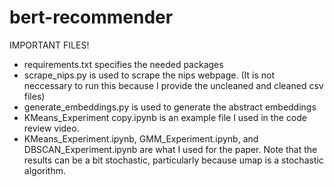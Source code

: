 # bert-recommender
IMPORTANT FILES!
* requirements.txt specifies the needed packages
* scrape_nips.py is used to scrape the nips webpage. (It is not neccessary to run this because I provide the uncleaned and cleaned csv files)
* generate_embeddings.py is used to generate the abstract embeddings
* KMeans_Experiment copy.ipynb is an example file I used in the code review video.
* KMeans_Experiment.ipynb, GMM_Experiment.ipynb, and DBSCAN_Experiment.ipynb are what I used for the paper. Note that the results can be a bit stochastic, particularly because umap is a stochastic algorithm.
